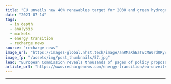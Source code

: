 ```yaml
---
title: "EU unveils new 40% renewables target for 2030 and green hydrogen mandates"
date: "2021-07-14"
tags: 
  - in depth
  - analysis
  - markets
  - energy transition
  - recharge news
source: "recharge news"
image_url: "https://images-global.nhst.tech/image/anRMaXhEaTVCMW0rd0RycE0zMGQ0eEZqenpZalNOdnY0U2VKL0RFamdIbz0=/nhst/binary/c49da6fcf677bd9f5570cf3b7e9fc91c"
image_fp: "/assets/img/post_thumbnails/57.jpg"
lead: "European Commission reveals thousands of pages of policy proposals to enable the bloc to reduce emissions by 55% by 2030, including new carbon pricing for heating fuels, road transport, shipping and aviation"
article_url: "https://www.rechargenews.com/energy-transition/eu-unveils-new-40-renewables-target-for-2030-and-green-hydrogen-mandates/2-1-1040141"
---
```


---
